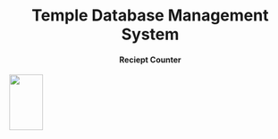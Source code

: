 <h1 align="center">Temple Database Management System</h1>
<h4 align="center">Reciept Counter</h4>
<img align="center" src="https://www.kukke.org/assets/images/kukke-heading-god.png" height="100px" width="60px"/>
